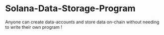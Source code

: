 # Solana-Data-Storage-Program
Anyone can create data-accounts and store data on-chain without needing to write their own program !
